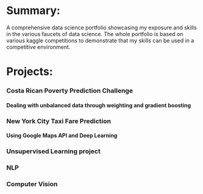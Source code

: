 # Summary:
A comprehensive data science portfolio showcasing my exposure and skills in the various faucets of data science. The whole portfolio is based on various kaggle competitions to demonstrate that my skills can be used in a competitive environment.

# Projects:
### Costa Rican Poverty Prediction Challenge
#### Dealing with unbalanced data through weighting and gradient boosting 
### New York City Taxi Fare Prediction
#### Using Google Maps API and Deep Learning
### Unsupervised Learning project
### NLP
### Computer Vision

